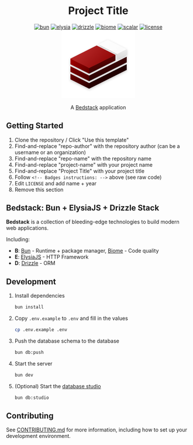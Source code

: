 <div align="center">
  <h1>
      Project Title
  </h1>
  <a href="https://bun.sh/"><img src="https://img.shields.io/badge/Bun-14151a?logo=bun&logoColor=fbf0df" alt="bun" /></a>
  <a href="https://elysiajs.com/"><img src="https://custom-icon-badges.demolab.com/badge/ElysiaJS-0f172b.svg?logo=elysia" alt="elysia" /></a>
  <a href="https://drizzle.team/"><img src="https://img.shields.io/badge/Drizzle-C5F74F?logo=drizzle&logoColor=000" alt="drizzle" /></a>
  <a href="https://biomejs.dev/"><img src="https://img.shields.io/badge/Biome-24272f?logo=biome&logoColor=f6f6f9" alt="biome" /></a>
  <a href="https://scalar.com/"><img src="https://img.shields.io/badge/Scalar-080808?logo=scalar&logoColor=e7e7e7" alt="scalar" /></a>
  <!-- Badges instructions: -->     
  <!-- 1. uncomment the commented <a /> tag below -->
  <!-- 2. remove the duplicated LICENSE badge, only keeping yours -->
  <!-- 3. delete these instructions -->
  <a href="https://github.com/bedtime-coders/bedstack-start/blob/main/LICENSE"><img src="https://custom-icon-badges.demolab.com/github/license/bedtime-coders/bedstack-stripped?label=License&color=blue&logo=law&labelColor=0d1117" alt="license" /></a>
  <!--     <a href="https://github.com/repo-author/repo-name/blob/main/LICENSE"><img src="https://custom-icon-badges.demolab.com/github/license/repo-author/repo-name?label=License&color=blue&logo=law" alt="license" /></a> -->
  <br/><img src="./assets/logo-mini.png" alt="bun" width="200"/>
  <p>A <a href="https://github.com/bedtime-coders/bedstack">Bedstack</a> application</p>
</div>

## Getting Started

1. Clone the repository / Click "Use this template"
2. Find-and-replace "repo-author" with the repository author (can be a username or an organization) 
3. Find-and-replace "repo-name" with the repository name 
4. Find-and-replace "project-name" with your project name
5. Find-and-replace "Project Title" with your project title
6. Follow `<!-- Badges instructions: -->` above (see raw code)
7. Edit `LICENSE` and add name + year
8. Remove this section

## Bedstack: Bun + ElysiaJS + Drizzle Stack

**Bedstack** is a collection of bleeding-edge technologies to build modern web applications.

Including:

- **B**: [Bun](https://bun.sh) - Runtime + package manager, [Biome](https://biomejs.dev) - Code quality
- **E**: [ElysiaJS](https://elysiajs.com) - HTTP Framework
- **D**: [Drizzle](https://orm.drizzle.team) - ORM

## Development

1. Install dependencies

   ```bash
   bun install
   ```

2. Copy `.env.example` to `.env` and fill in the values

   ```bash
   cp .env.example .env
   ```

3. Push the database schema to the database

   ```bash
   bun db:push
   ```

4. Start the server

   ```bash
   bun dev
   ```

5. (Optional) Start the [database studio](https://orm.drizzle.team/drizzle-studio/overview)
   ```bash
   bun db:studio
   ```

## Contributing

See [CONTRIBUTING.md](./CONTRIBUTING.md) for more information, including how to set up your development environment.
